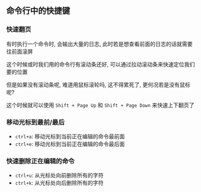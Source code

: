 ## 命令行中的快捷键



### 快速翻页

有时执行一个命令时, 会输出大量的日志, 此时若是想查看前面的日志的话就需要往前面滚屏

这个时候或时我们用的命令行有滚动条还好, 可以通过拉动滚动条来快速定位我们要的位置



但是如果没有滚动条呢, 难道用鼠标滚轮吗, 这不得累死了, 更何况若是没有鼠标呢?

这个时候就可以使用 `Shift + Page Up` 和 `Shift + Page Down` 来快速上下翻页了



### 移动光标到最前/最后

- `ctrl+a`: 移动光标到当前正在编辑的命令最前面
- `ctrl+e`: 移动光标到当前正在编辑的命令最后面

### 快速删除正在编辑的命令

- `ctrl+u`: 从光标处向前删除所有的字符
- `ctrl+k`: 从光标处向后删除所有的字符
